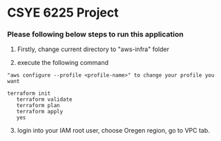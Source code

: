 
   # CSYE 6225 Project

   ### Please following below steps to run this application

   1. Firstly, change current directory to "aws-infra" folder


   2. execute the following command    
   ```"aws configure list-profiles" to check all profile names
   "aws configure --profile <profile-name>" to change your profile you want
         
   terraform init
      terraform validate
      terraform plan
      terraform apply 
      yes
   ```

   3. login into your IAM root user, choose Oregen region, go to VPC tab.


